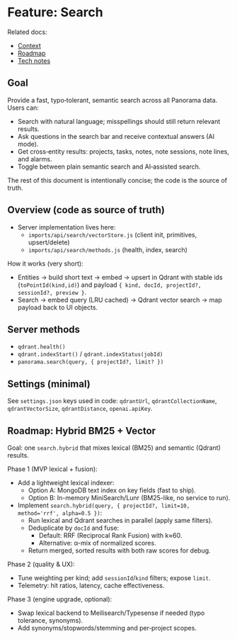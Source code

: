 # Feature: Search

Related docs:

- [Context](./00-context.md)
- [Roadmap](./01-roadmap.md)
- [Tech notes](./02-tech-notes.md)

## Goal

Provide a fast, typo‑tolerant, semantic search across all Panorama data.
Users can:

- Search with natural language; misspellings should still return relevant results.
- Ask questions in the search bar and receive contextual answers (AI mode).
- Get cross‑entity results: projects, tasks, notes, note sessions, note lines, and alarms.
- Toggle between plain semantic search and AI‑assisted search.

The rest of this document is intentionally concise; the code is the source of truth.

## Overview (code as source of truth)

- Server implementation lives here:
  - `imports/api/search/vectorStore.js` (client init, primitives, upsert/delete)
  - `imports/api/search/methods.js` (health, index, search)

How it works (very short):
- Entities → build short text → embed → upsert in Qdrant with stable ids (`toPointId(kind,id)`) and payload `{ kind, docId, projectId?, sessionId?, preview }`.
- Search → embed query (LRU cached) → Qdrant vector search → map payload back to UI objects.

## Server methods
- `qdrant.health()`
- `qdrant.indexStart()` / `qdrant.indexStatus(jobId)`
- `panorama.search(query, { projectId?, limit? })`

## Settings (minimal)
See `settings.json` keys used in code: `qdrantUrl`, `qdrantCollectionName`, `qdrantVectorSize`, `qdrantDistance`, `openai.apiKey`.

## Roadmap: Hybrid BM25 + Vector

Goal: one `search.hybrid` that mixes lexical (BM25) and semantic (Qdrant) results.

Phase 1 (MVP lexical + fusion):
- Add a lightweight lexical indexer:
  - Option A: MongoDB text index on key fields (fast to ship).
  - Option B: In-memory MiniSearch/Lunr (BM25-like, no service to run).
- Implement `search.hybrid(query, { projectId?, limit=10, method='rrf', alpha=0.5 })`:
  - Run lexical and Qdrant searches in parallel (apply same filters).
  - Deduplicate by `docId` and fuse:
    - Default: RRF (Reciprocal Rank Fusion) with k≈60.
    - Alternative: α-mix of normalized scores.
  - Return merged, sorted results with both raw scores for debug.

Phase 2 (quality & UX):
- Tune weighting per kind; add `sessionId`/`kind` filters; expose `limit`.
- Telemetry: hit ratios, latency, cache effectiveness.

Phase 3 (engine upgrade, optional):
- Swap lexical backend to Meilisearch/Typesense if needed (typo tolerance, synonyms).
- Add synonyms/stopwords/stemming and per‑project scopes.
